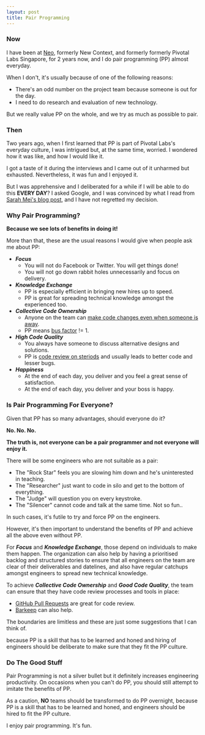 ```yaml
---
layout: post
title: Pair Programming
---
```


### Now

I have been at [Neo](http://www.neo.com), formerly New Context, and formerly formerly Pivotal Labs Singapore, for 2 years now, and I do pair programming (PP) almost everyday.

When I don't, it's usually because of one of the following reasons:

* There's an odd number on the project team because someone is out for the day.
* I need to do research and evaluation of new technology.

But we really value PP on the whole, and we try as much as possible to pair.

### Then

Two years ago, when I first learned that PP is part of Pivotal Labs's everyday culture, I was intrigued but, at the same time, worried.
I wondered how it was like, and how I would like it.

I got a taste of it during the interviews and I came out of it unharmed but exhausted.
Nevertheless, it was fun and I enjoyed it.

But I was apprehensive and I deliberated for a while if I will be able to do this **EVERY DAY**?
I asked Google, and I was convinced by what I read from [Sarah Mei's blog post](http://www.sarahmei.com/blog/2010/04/14/thoughts-on-two-months-of-pairing/), and I have not regretted my decision.

### Why Pair Programming?
**Because we see lots of benefits in doing it!**

More than that, these are the usual reasons I would give when people ask me about PP:

* **_Focus_**
  - You will not do Facebook or Twitter. You will get things done!
  - You will not go down rabbit holes unnecessarily and focus on delivery.
* **_Knowledge Exchange_**
  - PP is especially efficient in bringing new hires up to speed.
  - PP is great for spreading technical knowledge amongst the experienced too.
* **_Collective Code Ownership_**
  - Anyone on the team can [make code changes even when someone is away](http://www.martinfowler.com/bliki/CodeOwnership.html).
  - PP means [bus factor](http://en.wikipedia.org/wiki/Bus_factor) != 1.
* **_High Code Quality_**
  - You always have someone to discuss alternative designs and solutions.
  - PP is [code review on steriods](http://www.codinghorror.com/blog/2007/11/pair-programming-vs-code-reviews.html) and usually leads to better code and lesser bugs.
* **_Happiness_**
  - At the end of each day, you deliver and you feel a great sense of satisfaction.
  - At the end of each day, you deliver and your boss is happy.

### Is Pair Programming For Everyone?
Given that PP has so many advantages, should everyone do it?

**No. No. No.**

**The truth is, not everyone can be a pair programmer and not everyone will enjoy it.**

There will be some engineers who are not suitable as a pair:

* The "Rock Star"  feels you are slowing him down and he's uninterested in teaching.
* The "Researcher" just want to code in silo and get to the bottom of everything.
* The "Judge"      will question you on every keystroke.
* The "Silencer"   cannot code and talk at the same time. Not so fun..

In such cases, it's futile to try and force PP on the engineers.

However, it's then important to understand the benefits of PP and achieve all the above even without PP.

For **_Focus_** and **_Knowledge Exchange_**, those depend on individuals to make them happen.
The organization can also help by having a prioritised backlog and structured stories
to ensure that all engineers on the team are clear of their deliverables and datelines,
and also have regular catchups amongst engineers to spread new technical knowledge.

To achieve **_Collective Code Ownership_** and **_Good Code Quality_**,
the team can ensure that they have code review processes and tools in place:

* [GitHub Pull Requests](https://github.com/features/projects/codereview) are great for code review.
* [Barkeep](http://getbarkeep.org/) can also help.

The boundaries are limitless and these are just some suggestions that I can think of.

because PP is a skill that has to be learned and honed and hiring of engineers should be deliberate to make sure that they fit the PP culture.

### Do The Good Stuff
Pair Programming is not a silver bullet but it definitely increases engineering productivity.
On occasions when you can't do PP, you should still attempt to imitate the benefits of PP.

As a caution, **NO** teams should be transformed to do PP overnight,
because PP is a skill that has to be learned and honed, and engineers should be hired to fit the PP culture.

I enjoy pair programming. It's fun.
